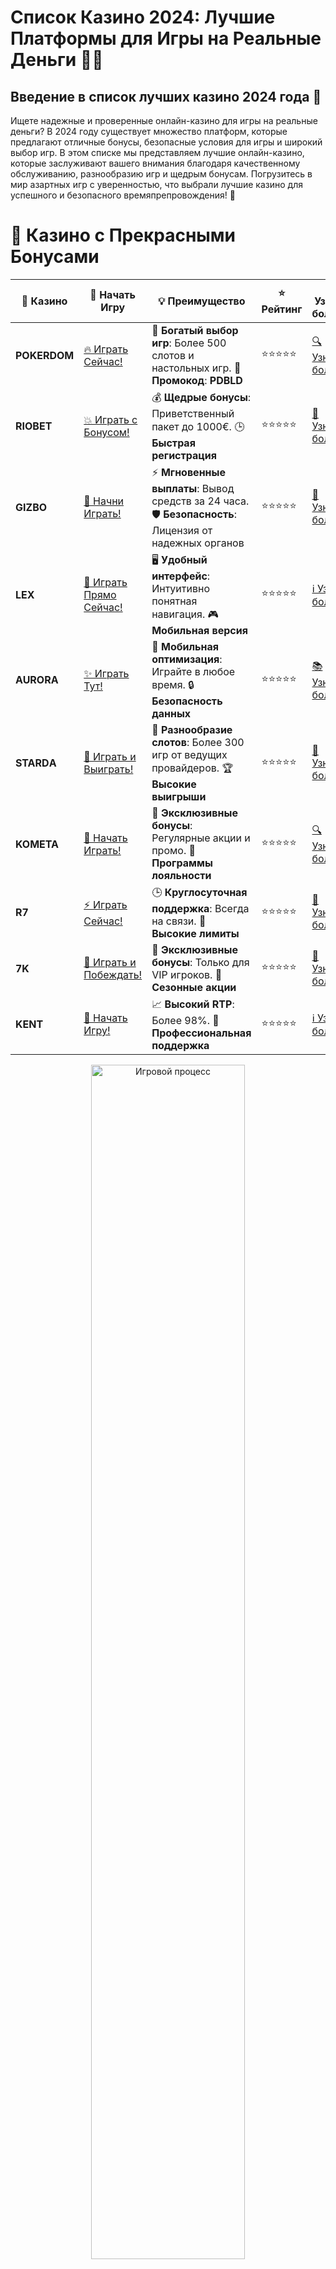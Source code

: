 # **Список Казино 2024: Лучшие Платформы для Игры на Реальные Деньги** 🎰💥

## Введение в список лучших казино 2024 года 🌟

Ищете надежные и проверенные онлайн-казино для игры на реальные деньги? В 2024 году существует множество платформ, которые предлагают отличные бонусы, безопасные условия для игры и широкий выбор игр. В этом списке мы представляем лучшие онлайн-казино, которые заслуживают вашего внимания благодаря качественному обслуживанию, разнообразию игр и щедрым бонусам. Погрузитесь в мир азартных игр с уверенностью, что выбрали лучшие казино для успешного и безопасного времяпрепровождения! 🎉

# 🌟 Казино с Прекрасными Бонусами

| 🎲 **Казино** | 🔗 **Начать Игру** | 💡 **Преимущество** | ⭐ **Рейтинг** | 🔗 **Узнать больше** | 🆕 **Новая информация** |
|--------------|---------------------|---------------------|----------------|----------------------|-------------------------|
| **POKERDOM**  | [🔥 Играть Сейчас!](https://brandplay.link/4k77v2yx) | 🎉 **Богатый выбор игр**: Более 500 слотов и настольных игр. 🎁 **Промокод**: **PDBLD** | ⭐⭐⭐⭐⭐ | [🔍 Узнать больше](https://brandplay.link/4k77v2yx) | 🏆 **Победители турниров** получают эксклюзивные подарки! |
| **RIOBET**    | [💥 Играть с Бонусом!](https://brandplay.link/7xBLTPyj) | 💰 **Щедрые бонусы**: Приветственный пакет до 1000€. 🕒 **Быстрая регистрация** | ⭐⭐⭐⭐⭐ | [📖 Узнать больше](https://brandplay.link/7xBLTPyj) | 💬 **Поддержка 24/7** для комфортной игры в любое время! |
| **GIZBO**     | [🚀 Начни Играть!](https://brandplay.link/bprXw4YV) | ⚡ **Мгновенные выплаты**: Вывод средств за 24 часа. 🛡️ **Безопасность**: Лицензия от надежных органов | ⭐⭐⭐⭐⭐ | [📝 Узнать больше](https://brandplay.link/bprXw4YV) | 🔒 **SSL-шифрование** для максимальной безопасности данных игроков. |
| **LEX**       | [💎 Играть Прямо Сейчас!](https://brandplay.link/zW4hdDFV) | 🖥️ **Удобный интерфейс**: Интуитивно понятная навигация. 🎮 **Мобильная версия** | ⭐⭐⭐⭐⭐ | [ℹ️ Узнать больше](https://brandplay.link/zW4hdDFV) | 📱 **Поддержка всех мобильных устройств** для удобства игры в любом месте. |
| **AURORA**    | [✨ Играть Тут!](https://10trafic-stat2.com/click/668546556bcc6313411604bd/6766/13032/subaccount) | 📱 **Мобильная оптимизация**: Играйте в любое время. 🔒 **Безопасность данных** | ⭐⭐⭐⭐⭐ | [📚 Узнать больше](https://10trafic-stat2.com/click/668546556bcc6313411604bd/6766/13032/subaccount) | 🌍 **Международная лицензия** на деятельность в разных странах. |
| **STARDА**    | [🎉 Играть и Выиграть!](https://brandplay.link/fB7xwRFL) | 🎰 **Разнообразие слотов**: Более 300 игр от ведущих провайдеров. 🏆 **Высокие выигрыши** | ⭐⭐⭐⭐⭐ | [🔎 Узнать больше](https://brandplay.link/fB7xwRFL) | 🎉 **Ежемесячные турниры** с крупными призами! |
| **KOMETA**    | [🎁 Начать Играть!](https://brandplay.link/8ZymQJV8) | 🎁 **Эксклюзивные бонусы**: Регулярные акции и промо. 🔄 **Программы лояльности** | ⭐⭐⭐⭐⭐ | [🔍 Узнать больше](https://brandplay.link/8ZymQJV8) | 🌟 **Персонализированные предложения** для долгосрочных игроков. |
| **R7**        | [⚡ Играть Сейчас!](https://brandplay.link/bMd3Yjsw) | 🕒 **Круглосуточная поддержка**: Всегда на связи. 💸 **Высокие лимиты** | ⭐⭐⭐⭐⭐ | [📖 Узнать больше](https://brandplay.link/bMd3Yjsw) | 🎯 **Рейтинг игроков** для лучших участников. |
| **7K**        | [🎯 Играть и Побеждать!](https://brandplay.link/BvQyFShp) | 🌟 **Эксклюзивные бонусы**: Только для VIP игроков. 🎉 **Сезонные акции** | ⭐⭐⭐⭐⭐ | [📝 Узнать больше](https://brandplay.link/BvQyFShp) | 🥇 **Особые привилегии** для постоянных игроков. |
| **KENT**      | [🔑 Начать Игру!](https://brandplay.link/Fv2WP3js) | 📈 **Высокий RTP**: Более 98%. 💼 **Профессиональная поддержка** | ⭐⭐⭐⭐⭐ | [ℹ️ Узнать больше](https://brandplay.link/Fv2WP3js) | 💬 **Поддержка на нескольких языках** для удобства игроков. |

<div align="center"> <img src="https://i.pinimg.com/originals/1d/b3/25/1db325483acbe642c6d4e6fdd73a4988.gif" alt="Игровой процесс" width="70%"> </div>
---

# 🚀 Быстрые Выигрыши и Поддержка

| 🎲 **Казино** | 🔗 **Начать Игру** | 💡 **Преимущество** | ⭐ **Рейтинг** | 🔗 **Узнать больше** | 🆕 **Новая информация** |
|--------------|---------------------|---------------------|----------------|----------------------|-------------------------|
| **GAMA**      | [🎯 Играть Прямо Сейчас!](https://brandplay.link/j6NMKsDz) | 🔍 **Интуитивный интерфейс**: Легкость использования. 🏅 **Престижные турниры** | ⭐⭐⭐⭐☆ | [🔎 Узнать больше](https://brandplay.link/j6NMKsDz) | 🏆 **Турниры с большими призами** каждый месяц. |
| **ONION**     | [💥 Играть и Выигрывать!](https://brandplay.link/zBGRVpQ9) | 🤑 **Низкие ставки**: Идеально для начинающих. 🔄 **Быстрые выводы** | ⭐⭐⭐⭐☆ | [🔍 Узнать больше](https://brandplay.link/zBGRVpQ9) | 🎮 **Казино для новичков** с простыми правилами. |
| **ЧЕМПИОН**   | [🏅 Играть в Турнире!](https://temon-gter.cfd/go/lRq?p80412p304504pcc44t17455) | 🏅 **Лояльная программа**: Награды за активность. 🎁 **Ежемесячные бонусы** | ⭐⭐⭐⭐☆ | [📖 Узнать больше](https://temon-gter.cfd/go/lRq?p80412p304504pcc44t17455) | 🥇 **Турниры и лояльность** — каждый шаг вознаграждается. |
| **VAVADA**    | [🚀 Играть Без Ожидания!](https://vavadapartner.pro/?promo=ea5c9275-6854-4505-94fc-95ab18221945-linkb2) | 🚀 **Быстрая регистрация**: Начните играть мгновенно. 🔐 **Безопасные транзакции** | ⭐⭐⭐⭐☆ | [📝 Узнать больше](https://vavadapartner.pro/?promo=ea5c9275-6854-4505-94fc-95ab18221945-linkb2) | 🏆 **Программа для новых игроков** с бонусами за регистрацию. |
| **FRIENDS**   | [🎉 Играть и Развлекаться!](https://gofriends.mba/linkb2) | 🤝 **Социальные игры**: Играйте с друзьями. 🌐 **Мультиплатформенность** | ⭐⭐⭐⭐☆ | [ℹ️ Узнать больше](https://gofriends.mba/linkb2) | 🎮 **Играйте с друзьями** и зарабатывайте бонусы за совместные действия. |
| **1WIN**      | [⚡ Играть и Выигрывать!](https://brandplay.link/smXVpBbG) | 🏆 **Спортивные ставки**: Широкий выбор видов спорта. 💵 **Высокие коэффициенты** | ⭐⭐⭐⭐☆ | [📚 Узнать больше](https://brandplay.link/smXVpBbG) | ⚽ **Бонусы на спортивные ставки** для активных игроков. |
| **DRIP**      | [💥 Играть Сразу!](https://drp-ircp01.com/c07e6a3db) | 🌐 **Инновационные игры**: Новейшие игровые технологии. 🛡️ **Высокая безопасность** | ⭐⭐⭐⭐☆ | [🔎 Узнать больше](https://drp-ircp01.com/c07e6a3db) | 🔧 **Инновационные функции** для удобства игры. |
| **JOYCASINO** | [🎰 Играть И Побеждать!](https://rpc30.call2me.pro/?/ru/registration?apkpop=0&partner=p24970p3291217pc98f) | 🎁 **Приятные бонусы**: Ежедневные акции и подарки. 🕹️ **Разнообразие игр** | ⭐⭐⭐⭐☆ | [🔍 Узнать больше](https://rpc30.call2me.pro/?/ru/registration?apkpop=0&partner=p24970p3291217pc98f) | 🎉 **Щедрые фриспины** для новых игроков. |
| **PLAYFORTUNA** | [🔥 Играть С Бонусом!](https://fortunapromo.net/alt/playfortuna/registration?0dc4a9362a71feb7e3f165fb8e766f70) | 🎉 **Регулярные акции**: Бонусы, фриспины и многое другое. 🏅 **Турниры** | ⭐⭐⭐⭐☆ | [📚 Узнать больше](https://fortunapromo.net/alt/playfortuna/registration?0dc4a9362a71feb7e3f165fb8e766f70) | 🎯 **Выгодные предложения** на популярные игры. |
| **SYKAA**     | [💸 Играть Сейчас!](https://s-two-way.com/?source=linkb2&pid=30697) | 💸 **Доступные ставки**: Идеально для новичков. 🎁 **Щедрые бонусы** | ⭐⭐⭐⭐☆ | [🔍 Узнать больше](https://s-two-way.com/?source=linkb2&pid=30697) | 💥 **Акции с большими бонусами** для новичков и опытных игроков. |

<div align="center"> <img src="https://schaeffers-cdn.s3.amazonaws.com/images/default-source/schaeffers-cdn-images/default-images/sectors/bigstock-casino-gambling-concept-with-f-369012793.jpg?sfvrsn=493ad806_4" alt="Игровой процесс" width="70%"> </div>
---

# 💸 Казино с Привлекательными Программами Лояльности

| 🎲 **Казино** | 🔗 **Начать Игру** | 💡 **Преимущество** | ⭐ **Рейтинг** | 🔗 **Узнать больше** | 🆕 **Новая информация** |
|--------------|---------------------|---------------------|----------------|----------------------|-------------------------|
| **KOMETA**    | [🎯 Начни Играть!](https://brandplay.link/8ZymQJV8) | 🎁 **Эксклюзивные бонусы**: Регулярные акции и промо. 🔄 **Программы лояльности** | ⭐⭐⭐⭐⭐ | [🔍 Узнать больше](https://brandplay.link/8ZymQJV8) | 🌟 **Персонализированные предложения** для долгосрочных игроков. |
| **1Xslots**   | [🏅 Играть Прямо Сейчас!](https://brandplay.link/hSB1khtr) | 🎉 **Множество акций**: Еженедельные бонусы и турниры. 🛡️ **Безопасность** | ⭐⭐⭐⭐⭐ | [📚 Узнать больше](https://brandplay.link/hSB1khtr) | 🏅 **Награды за активность**: участники программы лояльности получают специальные привилегии. |
| **R7**        | [🚀 Играть Сейчас!](https://brandplay.link/bMd3Yjsw) | 🕒 **Круглосуточная поддержка**: Всегда на связи. 💸 **Высокие лимиты** | ⭐⭐⭐⭐⭐ | [📖 Узнать больше](https://brandplay.link/bMd3Yjsw) | 💬 **VIP-поддержка** для постоянных игроков с приоритетом. |

<div align="center"> <img src="https://i.pinimg.com/originals/1d/b3/25/1db325483acbe642c6d4e6fdd73a4988.gif" alt="Игровой процесс" width="70%"> </div>
---

---

## Как выбрать лучшее казино? 🤔

Перед тем как зарегистрироваться в онлайн-казино, важно учесть несколько факторов, которые могут повлиять на ваш опыт игры:

1. **Лицензия и безопасность** 🔒: Убедитесь, что казино имеет лицензию от авторитетных регуляторов (например, MGA или Curacao), что гарантирует честность и безопасность.
2. **Выбор игр** 🎮: Лучшие казино предлагают разнообразие слотов, настольных игр, видеопокера и игр с живыми дилерами.
3. **Бонусы и акции** 🎁: Казино с привлекательными бонусами и регулярными акциями могут дать вам дополнительные шансы на выигрыш.
4. **Методы платежей** 💳: Удобные и быстрые способы депозита и вывода средств — важный аспект для комфортной игры.

---

## Список лучших онлайн-казино для игры в 2024 году 🎰

### 1. **Pokerdom** 🏆

- **Лицензия**: Curacao
- **Особенности**: **Pokerdom** предлагает широкий выбор игр, включая слоты, покер и настольные игры. В 2024 году оно продолжает привлекать игроков щедрыми бонусами и регулярными акциями.

#### Преимущества:
- Удобная мобильная версия.
- Простой процесс регистрации.
- Регулярные турниры и акции.

---

### 2. **Riobet** 💎

- **Лицензия**: Malta Gaming Authority
- **Особенности**: В **Riobet** представлен большой выбор слотов от известных провайдеров, а также есть живое казино и ставки на спорт. Казино также предлагает бонусы без депозита для новых игроков.

#### Преимущества:
- Быстрые выплаты.
- Отличная поддержка клиентов.
- Множество бонусов и акций.

---

### 3. **Gizbo** 🎉

- **Лицензия**: UK Gambling Commission
- **Особенности**: **Gizbo** — это казино с разнообразием слотов и настольных игр. Оно предлагает отличные бонусы и фриспины для новых игроков.

#### Преимущества:
- Современный интерфейс.
- Множество акций и бонусов.
- Надежность и безопасность.

---

### 4. **LEX** ✨

- **Лицензия**: Curacao eGaming
- **Особенности**: **LEX** предлагает отличные условия для игры с различными бонусами, а также большое количество игорных автоматов и слотов. Идеально подходит для новичков и опытных игроков.

#### Преимущества:
- Высокие бонусы на первый депозит.
- Простой интерфейс и удобная навигация.
- Большой выбор игр от ведущих разработчиков.

---

### 5. **Aurora** 🌟

- **Лицензия**: Malta Gaming Authority
- **Особенности**: В **Aurora** можно найти слоты, настольные игры, а также живое казино с настоящими дилерами. Казино регулярно обновляет предложения и акции.

#### Преимущества:
- Регулярные акции и бонусы для игроков.
- Поддержка популярных методов депозита и вывода.
- Широкий выбор слотов и настольных игр.

---

### 6. **Starda** 🌟

- **Лицензия**: Curacao eGaming
- **Особенности**: **Starda** известна своим широким выбором игр, включая слоты, настольные игры и игровые автоматы с живыми дилерами. Казино предлагает выгодные бонусы и акции для новых игроков.

#### Преимущества:
- Отличный выбор игр и провайдеров.
- Быстрые выплаты.
- Доступность на мобильных устройствах.

---

### 7. **Kometa** 🚀

- **Лицензия**: Curacao
- **Особенности**: **Kometa** — это казино с разнообразием игровых автоматов и настольных игр. Оно также предлагает бонусы и акции, которые могут значительно увеличить ваш банкролл.

#### Преимущества:
- Простота регистрации.
- Множество слотов от известных провайдеров.
- Регулярные турниры и акции.

---

### 8. **R7** 🎰

- **Лицензия**: Malta Gaming Authority
- **Особенности**: **R7** предоставляет игрокам различные бонусы и акции, а также обширный выбор игр, включая слоты, рулетку и другие настольные игры.

#### Преимущества:
- Простая и удобная платформа.
- Быстрые выплаты и разнообразие бонусов.
- Надежность и безопасность.

---

### 9. **7K** 🔥

- **Лицензия**: Curacao eGaming
- **Особенности**: В **7K** можно найти всё, от слотов до игр с живыми дилерами. Казино предлагает выгодные бонусы, а также эксклюзивные акции для своих игроков.

#### Преимущества:
- Высокие RTP и прогрессивные джекпоты.
- Простой процесс вывода средств.
- Отличная бонусная программа.

---

### 10. **Kent** 💎

- **Лицензия**: Curacao
- **Особенности**: **Kent** предлагает игрокам разнообразные бонусы и большие выигрыши. Платформа известна своей безопасностью и отличной поддержкой клиентов.

#### Преимущества:
- Простой и понятный интерфейс.
- Регулярные акции и бонусы.
- Хорошая мобильная версия.

---

## Заключение: Выбирайте лучшие казино и выигрывайте! 💰

В 2024 году на рынке онлайн-казино существует множество платформ, которые предлагают отличные условия для игры на реальные деньги. В этом списке вы найдете казино с высокой репутацией, хорошими бонусами и большим выбором игр. Выбирайте лучшие онлайн-казино, играйте с удовольствием и получайте шанс на большие выигрыши!

---

## Часто задаваемые вопросы (FAQ) ❓📚

### 1. Где можно найти лучшие онлайн-казино? 🎰

В этом списке представлены лучшие онлайн-казино 2024 года, такие как **Pokerdom**, **Riobet**, **Gizbo**, **LEX**, **Aurora** и другие.

### 2. Какие казино предлагают бонусы для новых игроков? 🎁

Все казино в этом списке предлагают бонусы для новых игроков, включая бездепозитные бонусы, бесплатные вращения и бонусы на первый депозит.

### 3. Как выбрать надежное онлайн-казино? 🔒

При выборе казино обратите внимание на лицензии, безопасность, выбор игр и бонусные предложения. Лучшие казино, такие как **Pokerdom** и **Riobet**, предлагают безопасные условия для игры.

---

Играй в **лучшие онлайн-казино** 2024 года и получай шанс на огромные выигрыши! 🎰💰
